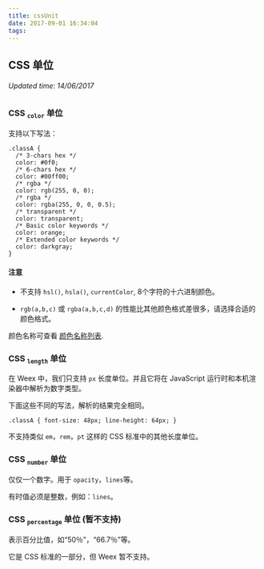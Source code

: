 ```yaml
---
title: cssUnit
date: 2017-09-01 16:34:04
tags:
---
```


## CSS 单位
###### Updated time: 14/06/2017
### CSS <sub>`color`</sub> 单位
支持以下写法：
```
.classA {
  /* 3-chars hex */
  color: #0f0;
  /* 6-chars hex */
  color: #00ff00;
  /* rgba */
  color: rgb(255, 0, 0);
  /* rgba */
  color: rgba(255, 0, 0, 0.5);
  /* transparent */
  color: transparent;
  /* Basic color keywords */
  color: orange;
  /* Extended color keywords */
  color: darkgray;
}
```
#### 注意
* 不支持 `hsl()`, `hsla()`, `currentColor`, 8个字符的十六进制颜色。

* `rgb(a,b,c)` 或 `rgba(a,b,c,d)` 的性能比其他颜色格式差很多，请选择合适的颜色格式。

颜色名称可查看 [颜色名称列表](http://weex.apache.org/cn/references/color-names.html).

### CSS <sub>`length`</sub> 单位
在 Weex 中，我们只支持 `px` 长度单位。并且它将在 JavaScript 运行时和本机渲染器中解析为数字类型。

下面这些不同的写法，解析的结果完全相同。
```
.classA { font-size: 48px; line-height: 64px; }
```
不支持类似 `em`，`rem`，`pt` 这样的 CSS 标准中的其他长度单位。

### CSS <sub>`number`</sub> 单位
仅仅一个数字。用于 `opacity`，`lines`等。

有时值必须是整数，例如：`lines`。

### CSS <sub>`percentage`</sub> 单位 (暂不支持)
表示百分比值，如“50％”，“66.7％”等。

它是 CSS 标准的一部分，但 Weex 暂不支持。